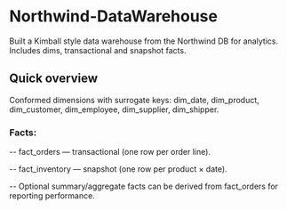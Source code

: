 # Northwind-DataWarehouse
Built a Kimball style data warehouse from the Northwind DB for analytics. Includes dims, transactional and snapshot facts.

## Quick overview

Conformed dimensions with surrogate keys: dim_date, dim_product, dim_customer, dim_employee, dim_supplier, dim_shipper.

### Facts:

-- fact_orders — transactional (one row per order line).

-- fact_inventory — snapshot (one row per product × date).

-- Optional summary/aggregate facts can be derived from fact_orders for reporting performance.
